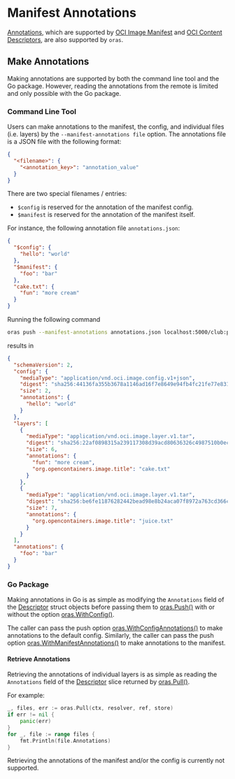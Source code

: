 # Manifest Annotations

[Annotations](<https://github.com/opencontainers/image-spec/blob/master/annotations.md>), which are supported by [OCI Image Manifest](<https://github.com/opencontainers/image-spec/blob/master/manifest.md#image-manifest>) and [OCI Content Descriptors](<https://github.com/opencontainers/image-spec/blob/master/descriptor.md>), are also supported by `oras`.

## Make Annotations

Making annotations are supported by both the command line tool and the Go package. However, reading the annotations from the remote is limited and only possible with the Go package.

### Command Line Tool

Users can make annotations to the manifest, the config, and individual files (i.e. layers) by the `--manifest-annotations file` option. The annotations file is a JSON file with the following format:

```json
{
  "<filename>": {
    "<annotation_key>": "annotation_value"
  }
}
```

There are two special filenames / entries:
- `$config` is reserved for the annotation of the manifest config.
- `$manifest` is reserved for the annotation of the manifest itself.

For instance, the following annotation file `annotations.json`:
```json
{
  "$config": {
    "hello": "world"
  },
  "$manifest": {
    "foo": "bar"
  },
  "cake.txt": {
    "fun": "more cream"
  }
}
```
Running the following command

```sh
oras push --manifest-annotations annotations.json localhost:5000/club:party cake.txt juice.txt
```

results in

```json
{
  "schemaVersion": 2,
  "config": {
    "mediaType": "application/vnd.oci.image.config.v1+json",
    "digest": "sha256:44136fa355b3678a1146ad16f7e8649e94fb4fc21fe77e8310c060f61caaff8a",
    "size": 2,
    "annotations": {
      "hello": "world"
    }
  },
  "layers": [
    {
      "mediaType": "application/vnd.oci.image.layer.v1.tar",
      "digest": "sha256:22af0898315a239117308d39acd80636326c4987510b0ec6848e58eb584ba82e",
      "size": 6,
      "annotations": {
        "fun": "more cream",
        "org.opencontainers.image.title": "cake.txt"
      }
    },
    {
      "mediaType": "application/vnd.oci.image.layer.v1.tar",
      "digest": "sha256:be6fe11876282442bead98e8b24aca07f8972a763cd366c56b4b5f7bcdd23eac",
      "size": 7,
      "annotations": {
        "org.opencontainers.image.title": "juice.txt"
      }
    }
  ],
  "annotations": {
    "foo": "bar"
  }
}
```

### Go Package

Making annotations in Go is as simple as modifying the `Annotations` field of the [Descriptor](<https://godoc.org/github.com/opencontainers/image-spec/specs-go/v1#Descriptor>) struct objects before passing them to [oras.Push()](https://godoc.org/github.com/oras-project/oras/pkg/oras#Push) with or without the option [oras.WithConfig()](<https://godoc.org/github.com/oras-project/oras/pkg/oras#WithConfig>).

The caller can pass the push option [oras.WithConfigAnnotations()](<https://godoc.org/github.com/oras-project/oras/pkg/oras#WithConfigAnnotations>) to make annotations to the default config. Similarly, the caller can pass the push option [oras.WithManifestAnnotations()](<https://godoc.org/github.com/oras-project/oras/pkg/oras#WithManifestAnnotations>) to make annotations to the manifest.

#### Retrieve Annotations

Retrieving the annotations of individual layers is as simple as reading the `Annotations` field of the [Descriptor](<https://godoc.org/github.com/opencontainers/image-spec/specs-go/v1#Descriptor>) slice returned by [oras.Pull()](https://godoc.org/github.com/oras-project/oras/pkg/oras#Pull).

For example:

```go
_, files, err := oras.Pull(ctx, resolver, ref, store)
if err != nil {
    panic(err)
}
for _, file := range files {
    fmt.Println(file.Annotations)
}
```

Retrieving the annotations of the manifest and/or the config is currently not supported.
